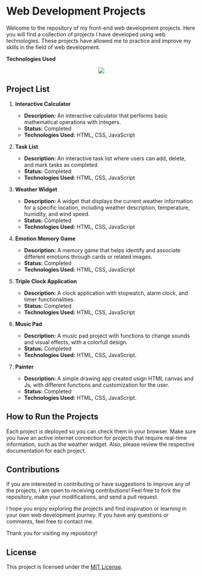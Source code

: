 # Web Development Projects

Welcome to the repository of my front-end web development projects. Here you will find a collection of projects I have developed using web technologies. These projects have allowed me to practice and improve my skills in the field of web development.

**Technologies Used**
<p align="center">
  <a href="https://skillicons.dev">
    <img src="https://skillicons.dev/icons?i=js,html,css" />
  </a>
</p>

## Project List

1. **Interactive Calculator**
   - **Description:** An interactive calculator that performs basic mathematical operations with integers.
   - **Status:** Completed
   - **Technologies Used:** HTML, CSS, JavaScript

2. **Task List**
   - **Description:** An interactive task list where users can add, delete, and mark tasks as completed.
   - **Status:** Completed
   - **Technologies Used:** HTML, CSS, JavaScript

3. **Weather Widget**
   - **Description:** A widget that displays the current weather information for a specific location, including weather description, temperature, humidity, and wind speed.
   - **Status:** Completed
   - **Technologies Used:** HTML, CSS, JavaScript

4. **Emotion Memory Game**
   - **Description:** A memory game that helps identify and associate different emotions through cards or related images.
   - **Status:** Completed
   - **Technologies Used:** HTML, CSS, JavaScript

5. **Triple Clock Application**
   - **Description:** A clock application with stopwatch, alarm clock, and timer functionalities.
   - **Status:** Completed
   - **Technologies Used:** HTML, CSS, JavaScript

6. **Music Pad**
   - **Description:** A music pad project with functions to change sounds and visual effects, with a colorfull design.
   - **Status:** Completed
   - **Technologies Used:** HTML, CSS, JavaScript.

7. **Painter**
   - **Description:** A simple drawing app created usign HTML canvas and Js, with different functions and customization for the user.
   - **Status:** Completed
   - **Technologies Used:** HTML, CSS, JavaScript.

## How to Run the Projects

Each project is deployed so you can check them in your browser. Make sure you have an active internet connection for projects that require real-time information, such as the weather widget. Also, please review the respective documentation for each project.

## Contributions

If you are interested in contributing or have suggestions to improve any of the projects, I am open to receiving contributions! Feel free to fork the repository, make your modifications, and send a pull request.

I hope you enjoy exploring the projects and find inspiration or learning in your own web development journey. If you have any questions or comments, feel free to contact me.

Thank you for visiting my repository!

## License

This project is licensed under the [MIT License](https://www.mit.edu/~amini/LICENSE.md).
